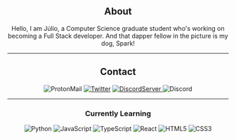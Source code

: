 <div align="center">
  
## About
Hello, I am Júlio, a Computer Science graduate student who's working on becoming a Full Stack developer. And that dapper fellow in the picture is my dog, Spark!
  
-------------------

## Contact
![ProtonMail](https://img.shields.io/badge/jlxmns@pm.me-%8B89CC.svg?style=for-the-badge&logo=ProtonMail&logoColor=white)</a> <a href="https://twitter.com/jlxmns">![Twitter](https://img.shields.io/badge/jlxmns-%231DA1F2.svg?style=for-the-badge&logo=Twitter&logoColor=white)</a> <a href="https://discord.gg/5zdGkqkgA9">![DiscordServer](https://img.shields.io/discord/826982861760364544?label=Discord%20Server&logo=Discord&colorB=5865F2&style=for-the-badge&logoColor=white)
</a> ![Discord](https://img.shields.io/badge/jlxmns%237481-%237289DA.svg?style=for-the-badge&logo=discord&logoColor=white)
  
-------------------
  
### Currently Learning
  
![Python](https://img.shields.io/badge/python-%2314354C.svg?style=for-the-badge&logo=python&logoColor=white) ![JavaScript](https://img.shields.io/badge/javascript-%23323330.svg?style=for-the-badge&logo=javascript&logoColor=%23F7DF1E) ![TypeScript](https://img.shields.io/badge/typescript-%233178C6.svg?style=for-the-badge&logo=typescript&logoColor=white) ![React](https://img.shields.io/badge/React-61DAFB.svg?style=for-the-badge&logo=react&logoColor=white) ![HTML5](https://img.shields.io/badge/html5-%23E34F26.svg?style=for-the-badge&logo=html5&logoColor=white) ![CSS3](https://img.shields.io/badge/CSS3-1572B6.svg?style=for-the-badge&logo=css3&logoColor=white)
